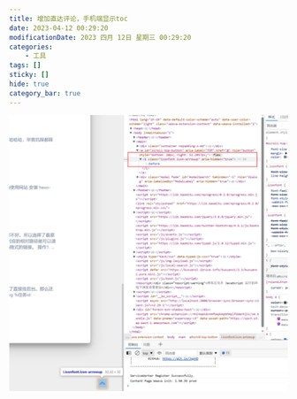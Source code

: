 ```yaml
---
title: 增加直达评论，手机端显示toc
date: 2023-04-12 00:29:20
modificationDate: 2023 四月 12日 星期三 00:29:20
categories: 
	- 工具
tags: []
sticky: []
hide: true
category_bar: true
---
```


![](../../imgs/Pasted%20image%2020230412002938.png)